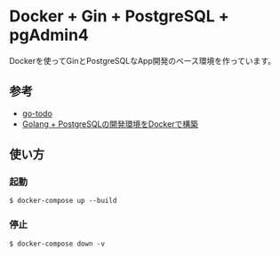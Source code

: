 # Docker + Gin + PostgreSQL + pgAdmin4

Dockerを使ってGinとPostgreSQLなApp開発のベース環境を作っています。

## 参考
- [go-todo](https://github.com/anshul-repos/go-todo)
- [Golang + PostgreSQLの開発環境をDockerで構築](https://koredana.info/blog/docker-golang-postgresql/)

## 使い方

### 起動
    $ docker-compose up --build

### 停止
    $ docker-compose down -v